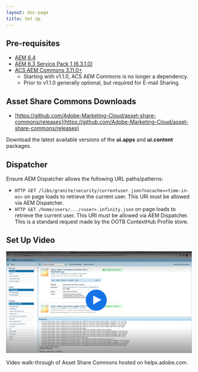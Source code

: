 ```yaml
---
layout: doc-page
title: Set Up
---
```


## Pre-requisites

* [AEM 6.4](https://helpx.adobe.com/experience-manager/6-4/release-notes.html)
* [AEM 6.3 Service Pack 1 (6.3.1.0)](https://docs.adobe.com/docs/en/aem/6-3/release-notes/sp1.html)
* [ACS AEM Commons 3.11.0+](https://github.com/Adobe-Consulting-Services/acs-aem-commons/releases)
    * Starting with v1.1.0, ACS AEM Commons is no longer a dependency.
    * Prior to v1.1.0 generally optional, but required for E-mail Sharing. 

## Asset Share Commons Downloads

* [https://github.com/Adobe-Marketing-Cloud/asset-share-commons/releases](https://github.com/Adobe-Marketing-Cloud/asset-share-commons/releases)

Download the latest available versions of the **ui.apps** and **ui.content** packages.

## Dispatcher 

Ensure AEM Dispatcher allows the following URL paths/patterns:

* `HTTP GET /libs/granite/security/currentuser.json?nocache=<time-in-ms>` on page loads to retrieve the current user. This URI must be allowed via AEM Dispatcher.  
* `HTTP GET /home/users/.../<user>.infinity.json` on page loads to retrieve the current user. This URI must be allowed via AEM Dispatcher. This is a standard request made by the OOTB ContextHub Profile store.


## Set Up Video

<a href="https://helpx.adobe.com/experience-manager/kt/assets/using/asset-share-commons-article-understand/asset-share-commons-feature-video-setup.html"><img src="./images/video.png" alt="Set up video - center"/></a>

Video walk-through of Asset Share Commons hosted on helpx.adobe.com.

 





